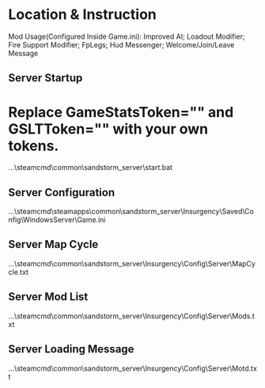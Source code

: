 # Location & Instruction
Mod Usage(Configured Inside Game.ini):
Improved AI; Loadout Modifier; Fire Support Modifier; FpLegs; Hud Messenger; Welcome/Join/Leave Message

## Server Startup
# Replace GameStatsToken="" and GSLTToken="" with your own tokens.
...\steamcmd\common\sandstorm_server\start.bat
## Server Configuration
...\steamcmd\steamapps\common\sandstorm_server\Insurgency\Saved\Config\WindowsServer\Game.ini
## Server Map Cycle
...\steamcmd\common\sandstorm_server\Insurgency\Config\Server\MapCycle.txt
## Server Mod List
...\steamcmd\common\sandstorm_server\Insurgency\Config\Server\Mods.txt
## Server Loading Message
...\steamcmd\common\sandstorm_server\Insurgency\Config\Server\Motd.txt
